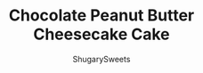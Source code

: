 ---
layout: ../../layouts/MarkdownPostLayout.astro
title: Chocolate Peanut Butter Cheesecake Cake
author: ShugarySweets
pubDate: 2019-01-15
description: "Whats not to love about this Chocolate Peanut Butter Cheesecake Cake? This stunning cake has layers of homemade chocolate cake and peanut butter cheesecake. Topped with a creamy peanut butter frosting and dark chocolate ganache, this cake is sure to satisfy that sweet tooth!"
image_url: https://www.shugarysweets.com/wp-content/uploads/2016/04/chocolate-peanut-butter-cheesecake-cake-4.jpg
tags: ["Cake","American"]
calories: 624
protein: 16
carbohydrates: 60
fats: 37
fiber: 2
ingredients: ["2 packages (8 ounce each) cream cheese, softened","3/4 cup granulated sugar","1/2 cup creamy peanut butter","pinch of kosher salt","2 large eggs","1/3 cup sour cream","1/3 cup heavy whipping cream","1/2 cup unsalted butter, softened","1 1/2 cup granulated sugar","2 large eggs","1 1/2 cup all-purpose flour","1/2 cup unsweetened dark chocolate cocoa powder","1/2 teaspoon kosher salt","1 teaspoon baking soda","1/2 teaspoon baking powder","1/2 cup strong brewed coffee, cooled","1/2 cup milk","1 1/2 cup unsalted butter, softened","1 cup creamy peanut butter","5 cups powdered sugar","4 Tablespoons milk","15 Dove® Dark Chocolate PROMISES (about 4 ounce)","1/3 cup heavy whipping cream","8 Dove® Peanut Butter and Milk Chocolate PROMISES, for garnish"]
serves: 16
time: "10 hours"
prepTime: "5 hours"
instructions: ["Preheat oven to 325°F. Using a large, shallow roasting pan, fill with about 1 inch of water and place on bottom rack of oven.","Place a circle of parchment paper in bottom of 9-inch springform pan. Set aside.","In a large mixing bowl, beat cream cheese with granulated sugar for 2-3 minutes until creamy. Add in peanut butter, salt, and eggs. Beat well.","Beat in sour cream and heavy cream, scraping down sides of the bowl as needed. Allow to mix on high for two minutes until thick and creamy. Pour into prepared springform pan and place in bottom 2/3 of oven (one rack above the roasting pan). Bake cheesecake for 45 minutes. Turn oven off and let cheesecake sit in oven for an additional 25-30 minutes. Remove from oven and cool completely on wire rack. Once cooled, refrigerate (in pan) until ready to use. Or, remove from pan and freeze until later use (thaw in refrigerator if frozen).","Spray two 9-inch cake pans with baking spray. Set aside. Preheat oven to 350°F.","In a bowl, combine the flour, cocoa, salt, baking soda and baking powder. Set aside.","In a measuring cup, combine cooled coffee with milk*. Set aside.","In a large mixing bowl, beat butter and sugar for 5 minutes with an electric mixer. Beat in eggs, one at a time. Slowly add in dry ingredients and alternate with the coffee/milk mixture (about 3 additions of each).","Once all the ingredients are added, beat cake mixture for about 2-3 minutes until fluffy (scraping down the sides of the bowl as needed).","Divide cake batter into the two cake pans. Bake in oven for 25 minutes. Remove and allow to cool about 10 minutes in pan. Invert on a wire rack and cool completely.","Beat butter for about 3 minutes in an electric mixer until pale in color, scraping down the sides of the bowl as needed. Add in peanut butter, sugar, and milk. Beat an additional 3-5 minutes until frosting is fluffy and well blended.","Reserve about 1 1/2 cups of frosting for the garnish and spoon into a decorator bag with tip. Set aside.","Unwrap 15 Dove® Dark Chocolate PROMISES and place in a microwave safe glass bowl. Add the cream and microwave for 30 seconds. Stir and heat for an additional 30 seconds. Using a whisk, quickly stir this until it's smooth.","Set aside and allow to cool for about 15 minutes. You can do this while you refrigerate the frosted cake.","On a cake platter, place one layer of chocolate cake. Add the cheesecake on top of that (be sure to remove parchment paper!) and top with your second layer of chocolate cake. If needed, trim the edges to make sure they are all the same size.","Spread peanut butter frosting on the sides and top of cake in a thick layer. Refrigerate cake for about 15 minutes while you prepare the ganache.","Pour cooled ganache over the center of the cake and smooth out to the edges, allow the ganache to drip down the sides of the cake.","Using your reserved frosting, pipe a few swirls to the top of the cake and add your unwrapped Dove® Peanut Butter and Milk Chocolate PROMISES. You can also pipe some stars of frosting to the bottom edge of the cake. ENJOY.","Keep cake refrigerated until ready to enjoy!"]
nutrition: ["624 calories","60 grams carbohydrates","128 milligrams cholesterol","37 grams fat","2 grams fiber","16 grams protein","17 grams saturated fat","236 milligrams sodium","49 grams sugar","0 grams trans fat","16 grams unsaturated fat"]
---